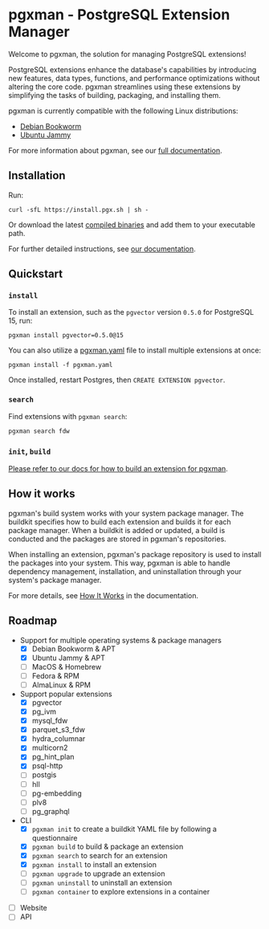 # pgxman - PostgreSQL Extension Manager

Welcome to pgxman, the solution for managing PostgreSQL extensions!

PostgreSQL extensions enhance the database's capabilities by introducing new
features, data types, functions, and performance optimizations without altering
the core code. pgxman streamlines using these extensions by simplifying the
tasks of building, packaging, and installing them.

pgxman is currently compatible with the following Linux distributions:

- [Debian Bookworm](https://www.debian.org/releases/bookworm)
- [Ubuntu Jammy](https://releases.ubuntu.com/jammy)

For more information about pgxman, see our [full documentation](docs/README.md).

## Installation

Run:

```console
curl -sfL https://install.pgx.sh | sh -
```

Or download the latest [compiled binaries](https://github.com/pgxman/release/releases/) and add them to your executable path.

For further detailed instructions, see [our documentation](docs/installing_pgxman.md).

## Quickstart

### `install`

To install an extension, such as the `pgvector` version `0.5.0` for PostgreSQL 15, run:

```console
pgxman install pgvector=0.5.0@15
```

You can also utilize a [pgxman.yaml](spec/pgxman.yaml.md) file to install multiple extensions at once:

```console
pgxman install -f pgxman.yaml
```

Once installed, restart Postgres, then `CREATE EXTENSION pgvector`.

### `search`

Find extensions with `pgxman search`:

```console
pgxman search fdw
```

### `init`, `build`

[Please refer to our docs for how to build an extension for pgxman](docs/building_an_extension.md).

## How it works

pgxman's build system works with your system package manager. The buildkit
specifies how to build each extension and builds it for each package manager.
When a buildkit is added or updated, a build is conducted and the packages are
stored in pgxman's repositories.

When installing an extension, pgxman's package repository is used to install
the packages into your system. This way, pgxman is able to handle dependency
management, installation, and uninstallation through your system's package
manager.

For more details, see [How It Works](docs/how_it_works.md) in the
documentation.

## Roadmap

- Support for multiple operating systems & package managers
  - [x] Debian Bookworm & APT
  - [x] Ubuntu Jammy & APT
  - [ ] MacOS & Homebrew
  - [ ] Fedora & RPM
  - [ ] AlmaLinux & RPM

- Support popular extensions
  - [x] pgvector
  - [x] pg_ivm
  - [x] mysql_fdw
  - [x] parquet_s3_fdw
  - [x] hydra_columnar
  - [x] multicorn2
  - [x] pg_hint_plan
  - [x] psql-http
  - [ ] postgis
  - [ ] hll
  - [ ] pg-embedding
  - [ ] plv8
  - [ ] pg_graphql

- CLI
  - [x] `pgxman init` to create a buildkit YAML file by following a questionnaire
  - [x] `pgxman build` to build & package an extension
  - [x] `pgxman search` to search for an extension
  - [x] `pgxman install` to install an extension
  - [ ] `pgxman upgrade` to upgrade an extension
  - [ ] `pgxman uninstall` to uninstall an extension
  - [ ] `pgxman container` to explore extensions in a container

- [ ] Website
- [ ] API
